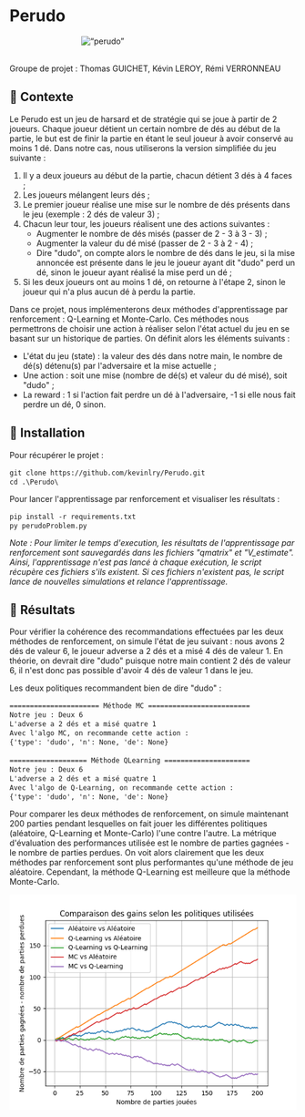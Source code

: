 # Perudo

<img style="display:block;margin-left: auto;margin-right: auto;width: 50%;" src="https://m.media-amazon.com/images/S/aplus-media/vc/33305101-d370-4de8-9f15-1e231e560dc4.__CR0,0,970,600_PT0_SX970_V1___.png" alt= “perudo”>

\
Groupe de projet : Thomas GUICHET, Kévin LEROY, Rémi VERRONNEAU

## :mega: Contexte

Le Perudo est un jeu de harsard et de stratégie qui se joue à partir de 2 joueurs. Chaque joueur détient un certain nombre de dés au début de la partie, le but est de finir la partie en étant le seul joueur à avoir conservé au moins 1 dé. Dans notre cas, nous utiliserons la version simplifiée du jeu suivante :

1. Il y a deux joueurs au début de la partie, chacun détient 3 dés à 4 faces ;
2. Les joueurs mélangent leurs dés ;
3. Le premier joueur réalise une mise sur le nombre de dés présents dans le jeu (exemple : 2 dés de valeur 3) ;
4. Chacun leur tour, les joueurs réalisent une des actions suivantes :
   - Augmenter le nombre de dés misés (passer de 2 - 3 à 3 - 3) ;
   - Augmenter la valeur du dé misé (passer de 2 - 3 à 2 - 4) ;
   - Dire "dudo", on compte alors le nombre de dés dans le jeu, si la mise annoncée est présente dans le jeu le joueur ayant dit "dudo" perd un dé, sinon le joueur ayant réalisé la mise perd un dé ;
3. Si les deux joueurs ont au moins 1 dé, on retourne à l'étape 2, sinon le joueur qui n'a plus aucun dé à perdu la partie.

Dans ce projet, nous implémenterons deux méthodes d'apprentissage par renforcement : Q-Learning et Monte-Carlo. Ces méthodes nous permettrons de choisir une action à réaliser selon l'état actuel du jeu en se basant sur un historique de parties. On définit alors les éléments suivants :

- L'état du jeu (state) : la valeur des dés dans notre main, le nombre de dé(s) détenu(s) par l'adversaire et la mise actuelle ;
- Une action : soit une mise (nombre de dé(s) et valeur du dé misé), soit "dudo" ;
- La reward : 1 si l'action fait perdre un dé à l'adversaire, -1 si elle nous fait perdre un dé, 0 sinon.

## :wrench: Installation

Pour récupérer le projet :
```
git clone https://github.com/kevinlry/Perudo.git
cd .\Perudo\
```

Pour lancer l'apprentissage par renforcement et visualiser les résultats :
```
pip install -r requirements.txt
py perudoProblem.py
```

_Note : Pour limiter le temps d'execution, les résultats de l'apprentissage par renforcement sont sauvegardés dans les fichiers "qmatrix" et "V_estimate". Ainsi, l'apprentissage n'est pas lancé à chaque exécution, le script récupère ces fichiers s'ils existent. Si ces fichiers n'existent pas, le script lance de nouvelles simulations et relance l'apprentissage._

## :link: Résultats

Pour vérifier la cohérence des recommandations effectuées par les deux méthodes de renforcement, on simule l'état de jeu suivant : nous avons 2 dés de valeur 6, le joueur adverse a 2 dés et a misé 4 dés de valeur 1. En théorie, on devrait dire "dudo" puisque notre main contient 2 dés de valeur 6, il n'est donc pas possible d'avoir 4 dés de valeur 1 dans le jeu.

Les deux politiques recommandent bien de dire "dudo" :
```
====================== Méthode MC =========================
Notre jeu : Deux 6
L'adverse a 2 dés et a misé quatre 1
Avec l'algo MC, on recommande cette action :
{'type': 'dudo', 'n': None, 'de': None}

=================== Méthode QLearning =====================
Notre jeu : Deux 6
L'adverse a 2 dés et a misé quatre 1
Avec l'algo de Q-Learning, on recommande cette action :
{'type': 'dudo', 'n': None, 'de': None}
```

Pour comparer les deux méthodes de renforcement, on simule maintenant 200 parties pendant lesquelles on fait jouer les différentes politiques (aléatoire, Q-Learning et Monte-Carlo) l'une contre l'autre. La métrique d'évaluation des performances utilisée est le nombre de parties gagnées - le nombre de parties perdues. On voit alors clairement que les deux méthodes par renforcement sont plus performantes qu'une méthode de jeu aléatoire. Cependant, la méthode Q-Learning est meilleure que la méthode Monte-Carlo.

![comparaison méthodes](/comparaison_methodes.png)